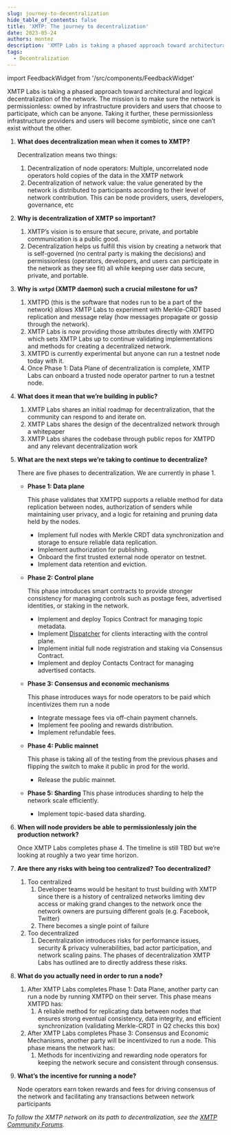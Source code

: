 ```yaml
---
slug: journey-to-decentralization
hide_table_of_contents: false
title: 'XMTP: The journey to decentralization'
date: 2023-05-24
authors: montez
description: 'XMTP Labs is taking a phased approach toward architectural and logical decentralization of the network. The mission is to make sure the network is permissionless: owned by infrastructure providers and users that choose to participate, which can be anyone. Taking it further, these permissionless infrastructure providers and users will become symbiotic, since one can’t exist without the other.'
tags:
  - Decentralization
---
```


import FeedbackWidget from '/src/components/FeedbackWidget'

XMTP Labs is taking a phased approach toward architectural and logical decentralization of the network. The mission is to make sure the network is permissionless: owned by infrastructure providers and users that choose to participate, which can be anyone. Taking it further, these permissionless infrastructure providers and users will become symbiotic, since one can’t exist without the other.

<!--truncate-->

1. **What does decentralization mean when it comes to XMTP?**

   Decentralization means two things:

   1. Decentralization of node operators: Multiple, uncorrelated node operators hold copies of the data in the XMTP network
   2. Decentralization of network value: the value generated by the network is distributed to participants according to their level of network contribution. This can be node providers, users, developers, governance, etc

2. **Why is decentralization of XMTP so important?**

   1. XMTP’s vision is to ensure that secure, private, and portable communication is a public good.
   2. Decentralization helps us fulfill this vision by creating a network that is self-governed (no central party is making the decisions) and permissionless (operators, developers, and users can participate in the network as they see fit) all while keeping user data secure, private, and portable.

3. **Why is `xmtpd` (XMTP daemon) such a crucial milestone for us?**

   1. XMTPD (this is the software that nodes run to be a part of the network) allows XMTP Labs to experiment with Merkle-CRDT based replication and message relay (how messages propagate or gossip through the network).
   2. XMTP Labs is now providing those attributes directly with XMTPD which sets XMTP Labs up to continue validating implementations and methods for creating a decentralized network.
   3. XMTPD is currently experimental but anyone can run a testnet node today with it.
   4. Once Phase 1: Data Plane of decentralization is complete, XMTP Labs can onboard a trusted node operator partner to run a testnet node.

4. **What does it mean that we’re building in public?**

   1. XMTP Labs shares an initial roadmap for decentralization, that the community can respond to and iterate on.
   2. XMTP Labs shares the design of the decentralized network through a whitepaper
   3. XMTP Labs shares the codebase through public repos for XMTPD and any relevant decentralization work

5. **What are the next steps we’re taking to continue to decentralize?**

   There are five phases to decentralization. We are currently in phase 1.

   - **Phase 1: Data plane**

     This phase validates that XMTPD supports a reliable method for data replication between nodes, authorization of senders while maintaining user privacy, and a logic for retaining and pruning data held by the nodes.

     - Implement full nodes with Merkle CRDT data synchronization and storage to ensure reliable data replication.
     - Implement authorization for publishing.
     - Onboard the first trusted external node operator on testnet.
     - Implement data retention and eviction.

   - **Phase 2: Control plane**

     This phase introduces smart contracts to provide stronger consistency for managing controls such as postage fees, advertised identities, or staking in the network.

     - Implement and deploy Topics Contract for managing topic metadata.
     - Implement [Dispatcher](https://docs.lens.xyz/docs/lens-profile-manager) for clients interacting with the control plane.
     - Implement initial full node registration and staking via Consensus Contract.
     - Implement and deploy Contacts Contract for managing advertised contacts.

   - **Phase 3: Consensus and economic mechanisms**

     This phase introduces ways for node operators to be paid which incentivizes them run a node

     - Integrate message fees via off-chain payment channels.
     - Implement fee pooling and rewards distribution.
     - Implement refundable fees.

   - **Phase 4: Public mainnet**

     This phase is taking all of the testing from the previous phases and flipping the switch to make it public in prod for the world.

     - Release the public mainnet.

   - **Phase 5: Sharding**
     This phase introduces sharding to help the network scale efficiently.
     - Implement topic-based data sharding.

6. **When will node providers be able to permissionlessly join the production network?**

   Once XMTP Labs completes phase 4. The timeline is still TBD but we’re looking at roughly a two year time horizon.

7. **Are there any risks with being too centralized? Too decentralized?**

   1. Too centralized
      1. Developer teams would be hesitant to trust building with XMTP since there is a history of centralized networks limiting dev access or making grand changes to the network once the network owners are pursuing different goals (e.g. Facebook, Twitter)
      2. There becomes a single point of failure
   2. Too decentralized
      1. Decentralization introduces risks for performance issues, security & privacy vulnerabilities, bad actor participation, and network scaling pains. The phases of decentralization XMTP Labs has outlined are to directly address these risks.

8. **What do you actually need in order to run a node?**
   1. After XMTP Labs completes Phase 1: Data Plane, another party can run a node by running XMTPD on their server. This phase means XMTPD has:
      1. A reliable method for replicating data between nodes that ensures strong eventual consistency, data integrity, and efficient synchronization (validating Merkle-CRDT in Q2 checks this box)
   2. After XMTP Labs completes Phase 3: Consensus and Economic Mechanisms, another party will be incentivized to run a node. This phase means the network has:
      1. Methods for incentivizing and rewarding node operators for keeping the network secure and consistent through consensus.
9. **What’s the incentive for running a node?**

   Node operators earn token rewards and fees for driving consensus of the network and facilitating any transactions between network participants

_To follow the XMTP network on its path to decentralization, see the [XMTP Community Forums](https://community.xmtp.org/)._

<br/>
<FeedbackWidget />
